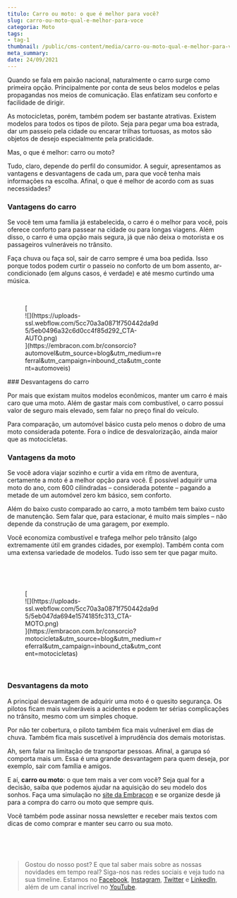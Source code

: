 ```yaml
---
titulo: Carro ou moto: o que é melhor para você?
slug: carro-ou-moto-qual-e-melhor-para-voce
categoria: Moto
tags:
- tag-1
thumbnail: /public/cms-content/media/carro-ou-moto-qual-e-melhor-para-voce.jpg
meta_summary: 
date: 24/09/2021
---
```

Quando se fala em paixão nacional, naturalmente o carro surge como primeira opção. Principalmente por conta de seus belos modelos e pelas propagandas nos meios de comunicação. Elas enfatizam seu conforto e facilidade de dirigir.

As motocicletas, porém, também podem ser bastante atrativas. Existem modelos para todos os tipos de piloto. Seja para pegar uma boa estrada, dar um passeio pela cidade ou encarar trilhas tortuosas, as motos são objetos de desejo especialmente pela praticidade.

Mas, o que é melhor: carro ou moto?

Tudo, claro, depende do perfil do consumidor. A seguir, apresentamos as vantagens e desvantagens de cada um, para que você tenha mais informações na escolha. Afinal, o que é melhor de acordo com as suas necessidades?

### Vantagens do carro

Se você tem uma família já estabelecida, o carro é o melhor para você, pois oferece conforto para passear na cidade ou para longas viagens. Além disso, o carro é uma opção mais segura, já que não deixa o motorista e os passageiros vulneráveis no trânsito.

Faça chuva ou faça sol, sair de carro sempre é uma boa pedida. Isso porque todos podem curtir o passeio no conforto de um bom assento, ar-condicionado (em alguns casos, é verdade) e até mesmo curtindo uma música.

‍

<figure class="w-richtext-figure-type-image w-richtext-align-center" style="max-width:310px">[<div>![](https://uploads-ssl.webflow.com/5cc70a3a0871f750442da9d5/5eb0496a32c6d0cc4f85d292_CTA-AUTO.png)</div>](https://embracon.com.br/consorcio?automovel&utm_source=blog&utm_medium=referral&utm_campaign=inbound_cta&utm_content=automoveis)</figure>### Desvantagens do carro

Por mais que existam muitos modelos econômicos, manter um carro é mais caro que uma moto. Além de gastar mais com combustível, o carro possui valor de seguro mais elevado, sem falar no preço final do veículo.

Para comparação, um automóvel básico custa pelo menos o dobro de uma moto considerada potente. Fora o índice de desvalorização, ainda maior que as motocicletas.

### Vantagens da moto

Se você adora viajar sozinho e curtir a vida em ritmo de aventura, certamente a moto é a melhor opção para você. É possível adquirir uma moto do ano, com 600 cilindradas – considerada potente – pagando a metade de um automóvel zero km básico, sem conforto.

Além do baixo custo comparado ao carro, a moto também tem baixo custo de manutenção. Sem falar que, para estacionar, é muito mais simples – não depende da construção de uma garagem, por exemplo.

Você economiza combustível e trafega melhor pelo trânsito (algo extremamente útil em grandes cidades, por exemplo). Também conta com uma extensa variedade de modelos. Tudo isso sem ter que pagar muito.

‍

‍

<figure class="w-richtext-figure-type-image w-richtext-align-center" style="max-width:310px">[<div>![](https://uploads-ssl.webflow.com/5cc70a3a0871f750442da9d5/5eb047da694e1574185fc313_CTA-MOTO.png)</div>](https://embracon.com.br/consorcio?motocicleta&utm_source=blog&utm_medium=referral&utm_campaign=inbound_cta&utm_content=motocicletas)</figure>‍

### Desvantagens da moto

A principal desvantagem de adquirir uma moto é o quesito segurança. Os pilotos ficam mais vulneráveis a acidentes e podem ter sérias complicações no trânsito, mesmo com um simples choque.

Por não ter cobertura, o piloto também fica mais vulnerável em dias de chuva. Também fica mais suscetível à imprudência dos demais motoristas.

Ah, sem falar na limitação de transportar pessoas. Afinal, a garupa só comporta mais um. Essa é uma grande desvantagem para quem deseja, por exemplo, sair com família e amigos.

E aí, **carro ou moto**: o que tem mais a ver com você? Seja qual for a decisão, saiba que podemos ajudar na aquisição do seu modelo dos sonhos. Faça uma simulação no [site da Embracon](https://www.embracon.com.br/) e se organize desde já para a compra do carro ou moto que sempre quis.

Você também pode assinar nossa newsletter e receber mais textos com dicas de como comprar e manter seu carro ou sua moto.

‍

‍

> Gostou do nosso post? E que tal saber mais sobre as nossas novidades em tempo real? Siga-nos nas redes sociais e veja tudo na sua timeline. Estamos no [Facebook](https://www.facebook.com/embracon/), [Instagram](https://www.instagram.com/embraconoficial/), [Twitter](https://twitter.com/embracon) e [LinkedIn](https://www.linkedin.com/company/1018875/), além de um canal incrível no [YouTube](https://www.youtube.com/channel/UCL-Y0mv9zc73Iek48NLUBzQ).

‍
